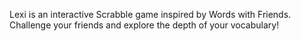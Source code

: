 Lexi is an interactive Scrabble game inspired by Words with Friends. Challenge your friends and explore the depth of your vocabulary!